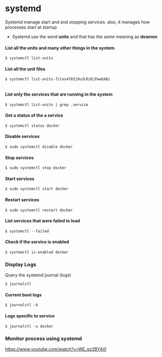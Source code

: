 # systemd

Systemd manage start and and stopping services. also, it manages how processes start at startup 

- Systemd use the word **units** and that has the same meaning as **deamon** 


#### List all the units and many other things in the system.
```
$ systemctl list-units
```

#### List all the unit files 
```
$ systemctl list-units-files4783j9uJLRzELPwwbXBz


```



#### List only the services that are running in the system
```
$ systemctl list-units | grep .service 
```

#### Get a status of the a service 
```
$ systemctl status docker 
```

#### Disable services 
```
$ sudo systemctl disable docker
```

#### Stop services 
```
$ sudo systemctl stop docker 
```

#### Start services 
```
$ sudo systemctl start docker 
```

#### Restart services 
```
$ sudo systemctl restart docker 
```

#### List services that were failed to load 
```
$ systemctl --failed
```

#### Check if the service is enabled
```
$ systemctl is-enabled docker 
```

### Display Logs 

Query the systemd journal (logs)
```
$ journalctl 
```

#### Current boot logs 
```
$ journalctl -b 
```

#### Logs specific to service 
```
$ journalctl -u docker  
```

### Monitor process using systemd

https://www.youtube.com/watch?v=WE_gz2BY4i0









